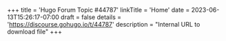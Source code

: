 +++
title = 'Hugo Forum Topic #44787'
linkTitle = 'Home'
date = 2023-06-13T15:26:17-07:00
draft = false
details = 'https://discourse.gohugo.io/t/44787'
description = "Internal URL to download file"
+++
